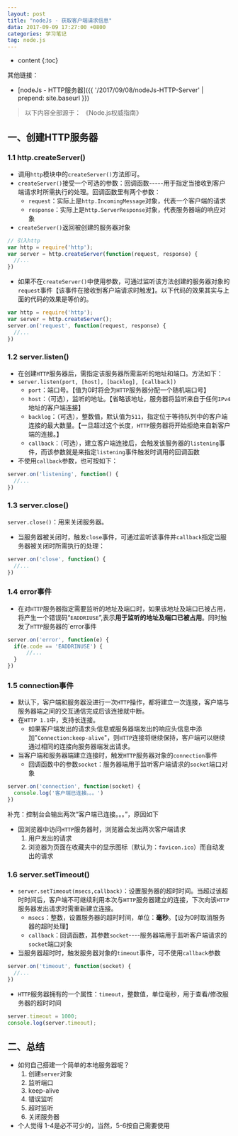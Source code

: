 ```yaml
---
layout: post
title: "nodeJs - 获取客户端请求信息"
data: 2017-09-09 17:27:00 +0800
categories: 学习笔记
tag: node.js
---
```

* content
{:toc}

其他链接：

+ [nodeJs - HTTP服务器]({{ '/2017/09/08/nodeJs-HTTP-Server' | prepend: site.baseurl }})

> 以下内容全部源于： 《Node.js权威指南》

<!-- more -->

## 一、创建HTTP服务器

### 1.1 http.createServer()

* 调用`http`模块中的`createServer()`方法即可。
* `createServer()`接受一个可选的参数：回调函数-----用于指定当接收到客户端请求时所需执行的处理。回调函数里有两个参数：
    * `request`：实际上是`http.IncomingMessage`对象，代表一个客户端的请求
    * `response`：实际上是`http.ServerResponse`对象，代表服务器端的响应对象
* `createServer()`返回被创建的服务器对象
```js
// 引入http
var http = require('http');
var server = http.createServer(function(request, response) {
  //...
})
```

* 如果不在`createServer()`中使用参数，可通过监听该方法创建的服务器对象的`request`事件【该事件在接收到客户端请求时触发】。以下代码的效果其实与上面的代码的效果是等价的。

```js
var http = require('http');
var server = http.createServer();
server.on('request', function(request, response) {
  //...
})
```

### 1.2 server.listen()

* 在创建`HTTP`服务器后，需指定该服务器所需监听的地址和端口。方法如下：
* `server.listen(port, [host], [backlog], [callback])`
    * `port`：端口号。【值为0时将会为`HTTP`服务器分配一个随机端口号】
    * `host`：（可选），监听的地址。【省略该地址，服务器将监听来自于任何`IPv4`地址的客户端连接】
    * `backlog`：（可选），整数值，默认值为`511`，指定位于等待队列中的客户端连接的最大数量。【一旦超过这个长度，`HTTP`服务器将开始拒绝来自新客户端的连接。】
    * `callback`：（可选），建立客户端连接后，会触发该服务器的`listening`事件，而该参数就是来指定`listening`事件触发时调用的回调函数
* 不使用`callback`参数，也可按如下：

```js
server.on('listening', function() {
  //...
})
```

### 1.3 server.close()

`server.close()`：用来关闭服务器。

* 当服务器被关闭时，触发`close`事件，可通过监听该事件并`callback`指定当服务器被关闭时所需执行的处理：

```js
server.on('close', function() {
  //...
})
```

### 1.4 error事件

* 在对`HTTP`服务器指定需要监听的地址及端口时，如果该地址及端口已被占用，将产生一个错误码“`EADDRIUSE`”,表示**用于监听的地址及端口已被占用**。同时触发了`HTTP`服务器的`error事件

```js
server.on('error', function(e) {
  if(e.code == 'EADDRINUSE') {
      //...
  }
})
```

### 1.5 connection事件

* 默认下，客户端和服务器没进行一次`HTTP`操作，都将建立一次连接，客户端与服务器端之间的交互通信完成后该连接就中断。
* 在`HTTP 1.1`中，支持长连接。
    * 如果客户端发出的请求头信息或服务器端发出的响应头信息中添加"`Connection:keep-alive`"，则`HTTP`连接将继续保持，客户端可以继续通过相同的连接向服务器端发出请求。
* 当客户端和服务器端建立连接时，触发`HTTP`服务器对象的`connection`事件
    * 回调函数中的参数`socket`：服务器端用于监听客户端请求的`socket`端口对象
    
```js
server.on('connection', function(socket) {
  console.log('客户端已连接。。。')
})
```

补充：控制台会输出两次“客户端已连接。。。”，原因如下
* 因浏览器中访问`HTTP`服务器时，浏览器会发出两次客户端请求
    1. 用户发出的请求
    2. 浏览器为页面在收藏夹中的显示图标（默认为：`favicon.ico`）而自动发出的请求

### 1.6 server.setTimeout()

* `server.setTimeout(msecs,callback)`：设置服务器的超时时间。当超过该超时时间后，客户端不可继续利用本次与`HTTP`服务器建立的连接，下次向该`HTTP`服务器发出请求时需重新建立连接。
    * `msecs`：整数，设置服务器的超时时间，单位：**毫秒**。【设为0时取消服务器的超时处理】
    * `callback`：回调函数，其参数`socket`----服务器端用于监听客户端请求的`socket`端口对象
* 当服务器超时时，触发服务器对象的`timeout`事件，可不使用`callback`参数

```js
server.on('timeout', function(socket) {
  //...
})
```

* `HTTP`服务器拥有的一个属性：`timeout`，整数值，单位毫秒，用于查看/修改服务器的超时时间

```js
server.timeout = 1000;
console.log(server.timeout);
```

## 二、总结

* 如何自己搭建一个简单的本地服务器呢？
    1. 创建`server`对象
    2. 监听端口
    3. keep-alive
    4. 错误监听
    5. 超时监听
    6. 关闭服务器
* 个人觉得 1-4是必不可少的，当然，5-6按自己需要使用